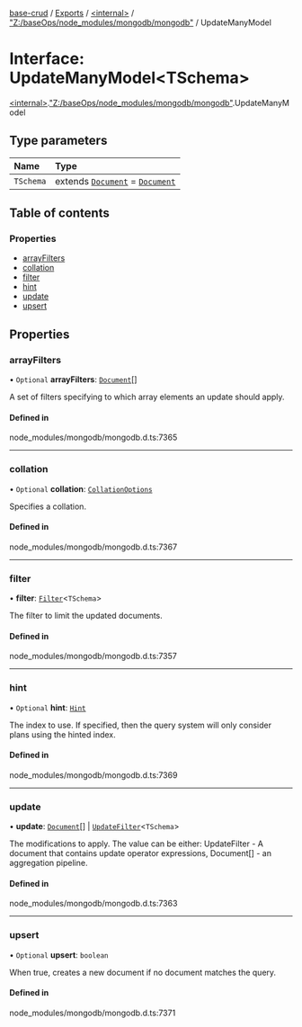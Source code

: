 [base-crud](../README.md) / [Exports](../modules.md) / [\<internal\>](../modules/internal_.md) / ["Z:/baseOps/node\_modules/mongodb/mongodb"](../modules/internal_._Z__baseOps_node_modules_mongodb_mongodb_.md) / UpdateManyModel

# Interface: UpdateManyModel\<TSchema\>

[\<internal\>](../modules/internal_.md).["Z:/baseOps/node\_modules/mongodb/mongodb"](../modules/internal_._Z__baseOps_node_modules_mongodb_mongodb_.md).UpdateManyModel

## Type parameters

| Name | Type |
| :------ | :------ |
| `TSchema` | extends [`Document`](internal_.Document-1.md) = [`Document`](internal_.Document-1.md) |

## Table of contents

### Properties

- [arrayFilters](internal_._Z__baseOps_node_modules_mongodb_mongodb_.UpdateManyModel.md#arrayfilters)
- [collation](internal_._Z__baseOps_node_modules_mongodb_mongodb_.UpdateManyModel.md#collation)
- [filter](internal_._Z__baseOps_node_modules_mongodb_mongodb_.UpdateManyModel.md#filter)
- [hint](internal_._Z__baseOps_node_modules_mongodb_mongodb_.UpdateManyModel.md#hint)
- [update](internal_._Z__baseOps_node_modules_mongodb_mongodb_.UpdateManyModel.md#update)
- [upsert](internal_._Z__baseOps_node_modules_mongodb_mongodb_.UpdateManyModel.md#upsert)

## Properties

### arrayFilters

• `Optional` **arrayFilters**: [`Document`](internal_.Document-1.md)[]

A set of filters specifying to which array elements an update should apply.

#### Defined in

node_modules/mongodb/mongodb.d.ts:7365

___

### collation

• `Optional` **collation**: [`CollationOptions`](internal_._Z__baseOps_node_modules_mongodb_mongodb_.CollationOptions.md)

Specifies a collation.

#### Defined in

node_modules/mongodb/mongodb.d.ts:7367

___

### filter

• **filter**: [`Filter`](../modules/internal_._Z__baseOps_node_modules_mongodb_mongodb_.md#filter)\<`TSchema`\>

The filter to limit the updated documents.

#### Defined in

node_modules/mongodb/mongodb.d.ts:7357

___

### hint

• `Optional` **hint**: [`Hint`](../modules/internal_._Z__baseOps_node_modules_mongodb_mongodb_.md#hint)

The index to use. If specified, then the query system will only consider plans using the hinted index.

#### Defined in

node_modules/mongodb/mongodb.d.ts:7369

___

### update

• **update**: [`Document`](internal_.Document-1.md)[] \| [`UpdateFilter`](../modules/internal_._Z__baseOps_node_modules_mongodb_mongodb_.md#updatefilter)\<`TSchema`\>

The modifications to apply. The value can be either:
UpdateFilter<TSchema> - A document that contains update operator expressions,
Document[] - an aggregation pipeline.

#### Defined in

node_modules/mongodb/mongodb.d.ts:7363

___

### upsert

• `Optional` **upsert**: `boolean`

When true, creates a new document if no document matches the query.

#### Defined in

node_modules/mongodb/mongodb.d.ts:7371
